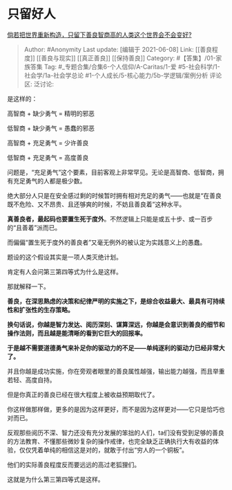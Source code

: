 # 只留好人
[倘若把世界重新构造，只留下善良智商高的人类这个世界会不会变好?](https://www.zhihu.com/question/398507851/answer/1263451606)

> Author: #Anonymity
> Last update: [编辑于 2021-06-08]
> Link: [[善良程度]] [[善良与现实]] [[真正善良]] [[保持善良]]
> Category: #【答集】/01-家族答集
> Tag:  #_专题合集/合集6-个人信仰/A-Caritas/1-爱 #5-社会科学/1-社会学/1a-社会学总论 #1-个人成长/5-核心能力/5b-学逻辑/案例分析
> 评论区:
> 泛讨论:

是这样的：

高智商 + 缺少勇气 = 精明的邪恶

低智商 + 缺少勇气 = 愚蠢的邪恶

高智商 + 充足勇气 = 少许善良

低智商 + 充足勇气 = 高度善良

问题是，“充足勇气”这个要素，目前客观上非常罕见。无论是高智商、低智商，拥有充足勇气的人都是极少数。

绝大部分人只是在安全感过剩的时候暂时拥有相对充足的勇气——也就是“在善良既不危险、又不昂贵、且还够爽的时候，不妨且善良着”这种水平。

**真善良者，最起码也要置生死于度外**。不然逻辑上只能是或五十步、或一百步的“且善着”派而已。

而偏偏“置生死于度外的善良者”又毫无例外的被认定为实践意义上的愚蠢。

题设的这个假设其实是一项人类灭绝计划。

肯定有人会问第三第四等式为什么是这样。

那就解释一下。

**善良，在深思熟虑的决策和纪律严明的实施之下，是综合收益最大、最具有可持续性和扩张性的生存策略。**

**换句话说，你越是智力发达、阅历深刻、谋算深远，你越是会意识到善良的细节和操作法则，而且越是能清晰的看到它巨大的回报率。**

**于是越不需要道德勇气来补足你的驱动力的不足——单纯逐利的驱动力已经非常大了。**

并且你越是成功实施，你在旁观者眼里的善良属性越强，输出能力越强，而且举重若轻、高度自持。

但是你真正的善良已经在很大程度上被收益预期取代了。

你这样做那样做，更多的是因为这样更好，而不是因为这样更对——它只是恰巧也对而已。

反观那些阅历不深、智力还没有充分发展的笨拙的人们，ta们没有受到足够的善良的方法教育、不懂那些微妙复杂的操作戒律，也完全缺乏正确执行大有收益的体验，仅仅凭着单纯的相信这是对的，就敢于付出“穷人的一个铜板”。

他们的实际善良程度反而要远远的高过老狐狸们。

这就是为什么第三第四等式是这样。
